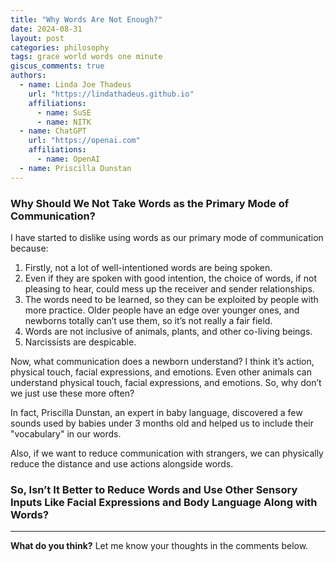 ```yaml
---
title: "Why Words Are Not Enough?"
date: 2024-08-31
layout: post
categories: philosophy
tags: grace world words one minute
giscus_comments: true
authors:
  - name: Linda Joe Thadeus
    url: "https://lindathadeus.github.io"
    affiliations:
      - name: SuSE
      - name: NITK
  - name: ChatGPT
    url: "https://openai.com"
    affiliations:
      - name: OpenAI
  - name: Priscilla Dunstan
---
```


### Why Should We Not Take Words as the Primary Mode of Communication?

I have started to dislike using words as our primary mode of communication because: 
1. Firstly, not a lot of well-intentioned words are being spoken.
2. Even if they are spoken with good intention, the choice of words, if not pleasing to hear, could mess up the receiver and sender relationships.
3. The words need to be learned, so they can be exploited by people with more practice. Older people have an edge over younger ones, and newborns totally can’t use them, so it’s not really a fair field.
4. Words are not inclusive of animals, plants, and other co-living beings.
5. Narcissists are despicable.

Now, what communication does a newborn understand? I think it’s action, physical touch, facial expressions, and emotions. Even other animals can understand physical touch, facial expressions, and emotions. So, why don’t we just use these more often?

In fact, Priscilla Dunstan, an expert in baby language, discovered a few sounds used by babies under 3 months old and helped us to include their "vocabulary" in our words.

Also, if we want to reduce communication with strangers, we can physically reduce the distance and use actions alongside words.

### So, Isn’t It Better to Reduce Words and Use Other Sensory Inputs Like Facial Expressions and Body Language Along with Words?

---

**What do you think?** Let me know your thoughts in the comments below.